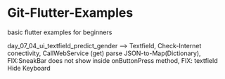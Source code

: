 # Git-Flutter-Examples
basic flutter examples for beginners

day_07_04_ui_textfield_predict_gender
--> Textfield, Check-Internet conectivity, CallWebService (get) parse JSON-to-Map(Dictionary), FIX:SneakBar does not show inside onButtonPress method, FIX: textfield Hide Keyboard
